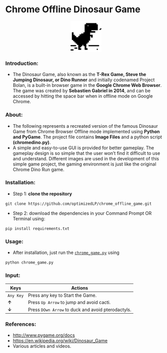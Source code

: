 # Chrome Offline Dinosaur Game 

<p align="center">
  <img src="DinoWallpaper.png" width="97" height="97">

### Introduction:

-	The Dinosaur Game, also known as the **T-Rex Game, Steve the Jumping Dinosaur, or Dino Runner** and initially codenamed Project Bolan, is a built-in browser game in the **Google Chrome Web Browser**. The game was created by **Sebastien Gabriel in 2014**, and can be accessed by hitting the space bar when in offline mode on Google Chrome.

### About:

-	The following represents a recreated version of the famous Dinosaur Game from Chrome Browser Offline mode implemented using **Python and PyGame**. The project file contains **Image Files** and a python script **(chromedino.py)**.
-	A simple and easy-to-use GUI is provided for better gameplay. The gameplay design is so simple that the user won’t find it difficult to use and understand. Different images are used in the development of this simple game project, the gaming environment is just like the original Chrome Dino Run game.

### Installation:

-	Step 1: **clone the repository**
```
git clone https://github.com/optimizedLP/chrome_offline_game.git
``` 
-	Step 2: download the dependencies in your Command Prompt OR Terminal using:
```
pip install requirements.txt
```

### Usage:

-	After installation, just run the [`chrome_game.py`](https://github.com/optimizedLP/chrome_offline_game/blob/master/chromedino.py) using
```
python chrome_game.py
```

### Input:

| Keys              | Actions                                                       |
|-------------------|---------------------------------------------------------------|
|  `Any Key`        |    Press any key to Start the Game.                           | 
|   **&#8593;**     |    Press `Up Arrow` to jump and avoid cacti.                  |
|   **&#8595;**     |    Press `DOwn Arrow` to duck and avoid pterodactyls.         |


### References:
-	http://www.pygame.org/docs
-	https://en.wikipedia.org/wiki/Dinosaur_Game
-	Various articles and videos.
